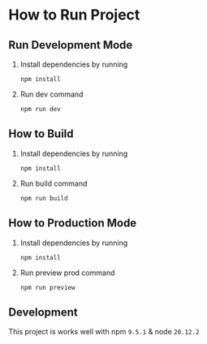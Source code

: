 # How to Run Project

## Run Development Mode
1. Install dependencies by running
   ```
   npm install
   ```
2. Run dev command
   ```
   npm run dev
   ```

## How to Build
1. Install dependencies by running
   ```
   npm install
   ```
2. Run build command
   ```
   npm run build
   ```

## How to Production Mode
1. Install dependencies by running
   ```
   npm install
   ```
2. Run preview prod command
   ```
   npm run preview
   ```

## Development
This project is works well with npm `9.5.1` & node `20.12.2`
